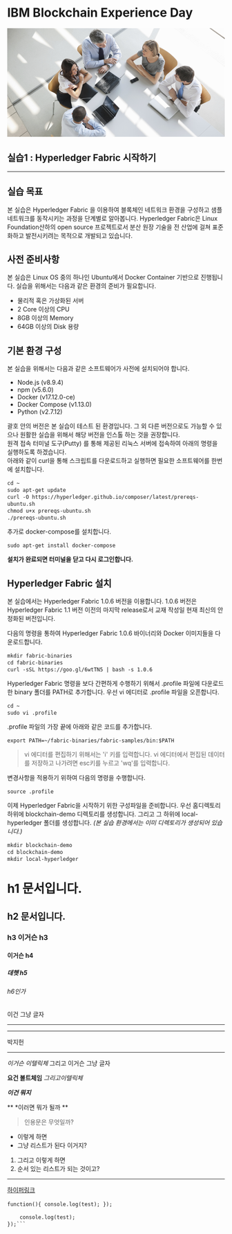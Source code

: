 # IBM Blockchain Experience Day  
![intro.png](./images/intro.png)  
  
## 실습1 : Hyperledger Fabric 시작하기  
********
  
## 실습 목표
본 실습은 Hyperledger Fabric 을 이용하여 블록체인 네트워크 환경을 구성하고 샘플 네트워크를 동작시키는 과정을 단계별로 알아봅니다. Hyperledger Fabric은 Linux Foundation산하의 open source 프로젝트로서 분산 원장 기술을 전 산업에 걸쳐 표준화하고 발전시키려는 목적으로 개발되고 있습니다.  
  
## 사전 준비사항  
본 실습은 Linux OS 중의 하나인 Ubuntu에서 Docker Container 기반으로 진행됩니다. 실습을 위해서는 다음과 같은 환경의 준비가 필요합니다.  
* 물리적 혹은 가상화된 서버
* 2 Core 이상의 CPU
* 8GB 이상의 Memory
* 64GB 이상의 Disk 용량
  
## 기본 환경 구성
본 실습을 위해서는 다음과 같은 소프트웨어가 사전에 설치되어야 합니다.  
* Node.js (v8.9.4)
* npm (v5.6.0)
* Docker (v17.12.0-ce)
* Docker Compose (v1.13.0)
* Python (v2.7.12)
  
괄호 안의 버전은 본 실습이 테스트 된 환경입니다. 그 외 다른 버전으로도 가능할 수 있으나 원활한 실습을 위해서 해당 버전을 인스톨 하는 것을 권장합니다.  
원격 접속 터미널 도구(Putty) 를 통해 제공된 리눅스 서버에 접속하여 아래의 명령을 실행하도록 하겠습니다.  
아래와 같이 curl을 통해 스크립트를 다운로드하고 실행하면 필요한 소프트웨어를 한번에 설치합니다.  
  
```
cd ~
sudo apt-get update
curl -O https://hyperledger.github.io/composer/latest/prereqs-ubuntu.sh
chmod u+x prereqs-ubuntu.sh
./prereqs-ubuntu.sh
```
  
추가로 docker-compose를 설치합니다.
```
sudo apt-get install docker-compose
```
  
**설치가 완료되면 터미널을 닫고 다시 로그인합니다.**  
  
## Hyperledger Fabric 설치  
본 실습에서는 Hyperledger Fabric 1.0.6 버전을 이용합니다. 1.0.6 버전은 Hyperledger Fabric 1.1 버전 이전의 마지막 release로서 교재 작성일 현재 최신의 안정화된 버전입니다.  
  
다음의 명령을 통하여 Hyperledger Fabric 1.0.6 바이너리와 Docker 이미지들을 다운로드합니다.  
```
mkdir fabric-binaries
cd fabric-binaries
curl -sSL https://goo.gl/6wtTN5 | bash -s 1.0.6
```
  
Hyperledger Fabric 명령을 보다 간편하게 수행하기 위해서 .profile 파일에 다운로드한 binary 폴더를 PATH로 추가합니다. 우선 vi 에디터로 .profile 파일을 오픈합니다.  
```
cd ~
sudo vi .profile
```
  
.profile 파일의 가장 끝에 아래와 같은 코드를 추가합니다.  
```
export PATH=~/fabric-binaries/fabric-samples/bin:$PATH
```
  
> vi 에디터를 편집하기 위해서는 'i' 키를 입력합니다.
> vi 에디터에서 편집된 데이터를 저장하고 나가려면 esc키를 누르고 'wq'를 입력합니다.
  
변경사항을 적용하기 위하여 다음의 명령을 수행합니다.  
```
source .profile
```
  
이제 Hyperledger Fabric을 시작하기 위한 구성파일을 준비합니다. 우선 홈디렉토리 하위에 blockchain-demo 디렉토리를 생성합니다. 그리고 그 하위에 local-hyperledger 폴더를 생성합니다. *(본 실습 환경에서는 이미 디렉토리가 생성되어 있습니다.)*  
```
mkdir blockchain-demo
cd blockchain-demo
mkdir local-hyperledger
```






# h1 문서입니다.
## h2 문서입니다.
### h3 이거슨 h3
#### 이거슨 h4
##### 데헷 h5
###### h6인가

이건 그냥 글자
***

****
박지헌
****
*이거슨 이텔릭체* 그리고 이거슨 그냥 글자

**요건 볼트체임** *그리고이텔릭체*

***이건 뭐지***

** *이러면 뭐가 될까 **

>인용문은
>무엇일까?

* 이렇게 하면
* 그냥 리스트가 된다 이거지?

1. 그리고 이렇게 하면
2. 순서 있는 리스트가 되는 것이고?
************
[하이퍼링크](http://www.google.com)

`function(){
    console.log(test);
});`

```function(){
    console.log(test);
});```





